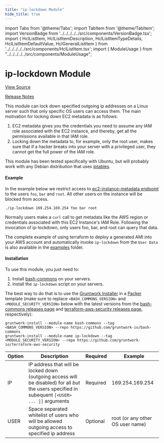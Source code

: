 ```yaml
---
title: "ip-lockdown Module"
hide_title: true
---
```


import Tabs from '@theme/Tabs';
import TabItem from '@theme/TabItem';
import VersionBadge from '../../../../../src/components/VersionBadge.tsx';
import { HclListItem, HclListItemDescription, HclListItemTypeDetails, HclListItemDefaultValue, HclGeneralListItem } from '../../../../../src/components/HclListItem.tsx';
import { ModuleUsage } from "../../../../../src/components/ModuleUsage";

<VersionBadge repoTitle="Security Modules" version="0.67.2" />

# ip-lockdown Module

<a href="https://github.com/gruntwork-io/terraform-aws-security/tree/main/modules/ip-lockdown" className="link-button" title="View the source code for this module in GitHub.">View Source</a>

<a href="https://github.com/gruntwork-io/terraform-aws-security/releases?q=" className="link-button" title="Release notes for only the service catalog versions which impacted this service.">Release Notes</a>

This module can lock down specified outgoing ip addresses on a Linux server such that only specific OS users can access them.
The main motivation for locking down EC2 metadata is as follows:

1.  EC2 metadata gives you the credentials you need to assume any IAM role associated with the EC2 instance, and thereby, get all the permissions available in that IAM role.
2.  Locking down the metadata to, for example, only the root user, makes sure that if a hacker breaks into your server with a privileged user, they cannot get the full power of the IAM role.

This module has been tested specifically with Ubuntu, but will probably work with any Debian distribution that uses [iptables](http://ipset.netfilter.org/iptables.man.html).

#### Example

In the example below we restrict access to [ec2-instance-metadata endpoint](https://docs.aws.amazon.com/AWSEC2/latest/UserGuide/ec2-instance-metadata.html) to the users `foo`, `bar` and `root`. All other users on the instance will be blocked from access.

`./ip-lockdown 169.254.169.254 foo bar root`

Normally users make a `curl` call to get metadata like the AWS region or credentials associated with this EC2 Instance's IAM Role. Following the invocation of ip-lockdown, only users foo, bar, and root can query that data.

The complete example of using terraform to deploy a generated AMI into your AWS account and automatically invoke `ip-lockdown` from the `User Data` is also available in the [examples](https://github.com/gruntwork-io/terraform-aws-security/tree/main/examples/ip-lockdown/aws-example) folder.

#### Installation

To use this module, you just need to:

1.  Install [bash-commons](https://github.com/gruntwork-io/bash-commons) on your servers.
2.  Install the `ip-lockdown` script on your servers.

The best way to do that is to use the [Gruntwork Installer](https://github.com/gruntwork-io/gruntwork-installer) in a
[Packer](https://www.packer.io/) template (make sure to replace `<BASH_COMMONS_VERSION>` and
`<MODULE_SECURITY_VERSION>` below with the latest versions from the [bash-commons releases
page](https://github.com/gruntwork-io/bash-commons/releases) and [terraform-aws-security releases
page](https://github.com/gruntwork-io/terraform-aws-security/releases), respectively):

```
gruntwork-install --module-name bash-commons --tag <BASH_COMMONS_VERSION> --repo https://github.com/gruntwork-io/bash-commons
gruntwork-install --module-name ip-lockdown --tag <MODULE_SECURITY_VERSION> --repo https://github.com/gruntwork-io/terraform-aws-security
```

|Option|Description|Required|Example|
|---|---|---|---|
|IP|IP address that will be locked down (outgoing access will be disabled) for all *but* the users specified in subequent `[<USER> ... ]]` arguments|Required|169.254.169.254|
|USER|Space separated whitelist of users who will be allowed outgoing access to specified ip address|Optional|root (or any other OS user name)|


<!-- ##DOCS-SOURCER-START
{
  "originalSources": [
    "https://github.com/gruntwork-io/terraform-aws-security/tree/main/modules/ip-lockdown/readme.md",
    "https://github.com/gruntwork-io/terraform-aws-security/tree/main/modules/ip-lockdown/variables.tf",
    "https://github.com/gruntwork-io/terraform-aws-security/tree/main/modules/ip-lockdown/outputs.tf"
  ],
  "sourcePlugin": "module-catalog-api",
  "hash": "b2e4059bd8f7577d2621c3a70e092ed7"
}
##DOCS-SOURCER-END -->

